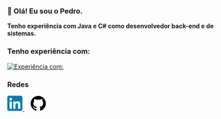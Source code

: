 ### 👋 Olá! Eu sou o Pedro.
**Tenho experiência com Java e C# como desenvolvedor back-end e de sistemas.**

### Tenho experiência com:
[![Experiência com:](https://skillicons.dev/icons?i=java,spring,cs,mysql)](https://skillicons.dev)

### Redes
<div>
    <a href="https://www.linkedin.com/in/psacratim/" target="_blank">
        <img src="https://github.com/psacratim/psacratim/blob/main/assets/linkedin-icon.png?raw=true" alt="Ícone do LinkedIn" title="Meu LinkedIn" width="35" height="35" />
    </a>
    <a href="https://github.com/psacratim" target="_blank" style="margin-left: 15px">
        <img src="https://github.com/psacratim/psacratim/blob/main/assets/github-icon.png?raw=true" alt="Ícone do Github" title="Meu Github" width="35" height="35" />
    </a>
</div>
